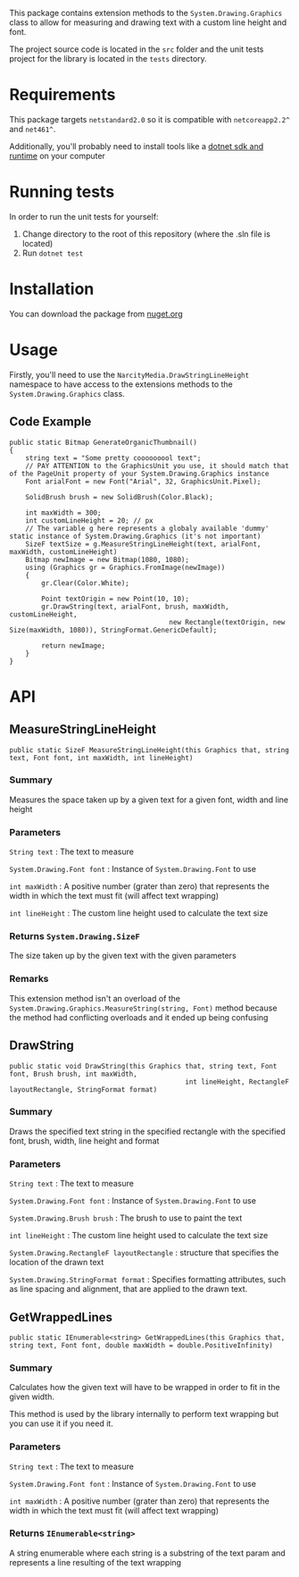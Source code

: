 This package contains extension methods to the `System.Drawing.Graphics` class to allow for measuring and drawing text with a custom line height and font.

The project source code is located in the `src` folder and the unit tests project for the library is located in the `tests` directory.

# Requirements
This package targets `netstandard2.0` so it is compatible with `netcoreapp2.2^` and `net461^`.

Additionally, you'll probably need to install tools like a [dotnet sdk and runtime](https://dotnet.microsoft.com/download) on your computer

# Running tests

In order to run the unit tests for yourself:
 1. Change directory to the root of this repository (where the .sln file is located)
 2. Run `dotnet test`

# Installation

You can download the package from [nuget.org](https://www.nuget.org/packages/DrawStringLineHeight/)

# Usage

Firstly, you'll need to use the `NarcityMedia.DrawStringLineHeight` namespace to have access to the extensions methods to the `System.Drawing.Graphics` class.

## Code Example

```Csharp
public static Bitmap GenerateOrganicThumbnail()
{
    string text = "Some pretty cooooooool text";
    // PAY ATTENTION to the GraphicsUnit you use, it should match that of the PageUnit property of your System.Drawing.Graphics instance
    Font arialFont = new Font("Arial", 32, GraphicsUnit.Pixel);

    SolidBrush brush = new SolidBrush(Color.Black);

    int maxWidth = 300;
    int customLineHeight = 20; // px
    // The variable g here represents a globaly available 'dummy' static instance of System.Drawing.Graphics (it's not important)
    SizeF textSize = g.MeasureStringLineHeight(text, arialFont, maxWidth, customLineHeight)
    Bitmap newImage = new Bitmap(1080, 1080);
    using (Graphics gr = Graphics.FromImage(newImage))
    {
        gr.Clear(Color.White);

        Point textOrigin = new Point(10, 10);
        gr.DrawString(text, arialFont, brush, maxWidth, customLineHeight,
                                        new Rectangle(textOrigin, new Size(maxWidth, 1080)), StringFormat.GenericDefault);

        return newImage;
    }
}
```

# API

## MeasureStringLineHeight

```Csharp
public static SizeF MeasureStringLineHeight(this Graphics that, string text, Font font, int maxWidth, int lineHeight)
```

### Summary
Measures the space taken up by a given text for a given font, width and line height

### Parameters
`String text` : The text to measure

`System.Drawing.Font font` : Instance of `System.Drawing.Font` to use

`int maxWidth` : A positive number (grater than zero) that represents the width in which the text must fit (will affect text wrapping)

`int lineHeight` : The custom line height used to calculate the text size


### Returns `System.Drawing.SizeF`
The size taken up by the given text with the given parameters

### Remarks
This extension method isn't an overload of the `System.Drawing.Graphics.MeasureString(string, Font)` method
because the method had conflicting overloads and it ended up being confusing

## DrawString

```Csharp
public static void DrawString(this Graphics that, string text, Font font, Brush brush, int maxWidth,
                                            int lineHeight, RectangleF layoutRectangle, StringFormat format)
```

### Summary
Draws the specified text string in the specified rectangle with the specified font, brush,
width, line height and format

### Parameters
`String text` : The text to measure

`System.Drawing.Font font` : Instance of `System.Drawing.Font` to use

`System.Drawing.Brush brush` : The brush to use to paint the text

`int lineHeight` : The custom line height used to calculate the text size

`System.Drawing.RectangleF layoutRectangle` : structure that specifies the location of the drawn text

`System.Drawing.StringFormat format` : Specifies formatting attributes, such as line spacing and alignment, that are applied to the drawn text.

## GetWrappedLines

```Csharp
public static IEnumerable<string> GetWrappedLines(this Graphics that, string text, Font font, double maxWidth = double.PositiveInfinity)
```

### Summary
Calculates how the given text will have to be wrapped in order to fit in the given width.

This method is used by the library internally to perform text wrapping but you can use it if you need it.

### Parameters

`String text` : The text to measure

`System.Drawing.Font font` : Instance of `System.Drawing.Font` to use

`int maxWidth` : A positive number (grater than zero) that represents the width in which the text must fit (will affect text wrapping)

### Returns `IEnumerable<string>`
A string enumerable where each string is a substring of the text param and represents a line
resulting of the text wrapping
